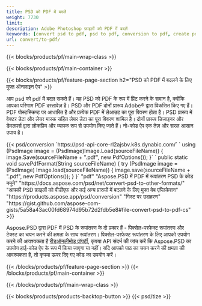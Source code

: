 ```yaml
---
title: PSD को PDF में बदलें
weight: 7730
limit: 
description: Adobe Photoshop फ़ाइलों को PDF में बदलें
keywords: [convert psd to pdf, psd to pdf, conversion to pdf, create pdf from psd, print psd as pdf]
url: convert/to-pdf/
---
```


{{< blocks/products/pf/main-wrap-class >}}

{{< blocks/products/pf/main-container >}}

{{< blocks/products/pf/feature-page-section h2="PSD को PDF में बदलने के लिए मुफ्त ऑनलाइन ऐप" >}}
<p>आप psd को pdf में बदल सकते हैं। यह PSD को PDF के रूप में प्रिंट करने के समान है, क्योंकि आपका परिणाम PDF दस्तावेज़ है। PSD और PDF दोनों प्रारूप Adobe® द्वारा विकसित किए गए हैं। PDF पोस्टस्क्रिप्ट पर आधारित है और प्रत्येक PDF में लेआउट का पूरा विवरण होता है। PSD प्रारूप में वेक्टर डेटा और लेयर मास्क सहित लेयर डेटा का पूरा विवरण शामिल है। दोनों प्रारूप डिजाइनर और डेवलपर्स द्वारा लोकप्रिय और व्यापक रूप से उपयोग किए जाते हैं। नो-कोड ऐप एक तेज़ और सरल आसान उपाय है।</p>
{{< psd/conversion `https://psd-api-core-rl2ajsbv.k8s.dynabic.com/` 
`    using (PsdImage image = (PsdImage)Image.Load(sourceFileName))
    {
        image.Save(sourceFileName + ".pdf", new PdfOptions());
    }` 
	`    public static void savePdfFormat(String sourceFileName) {
        try (PsdImage image = (PsdImage) Image.load(sourceFileName)) {
            image.save(sourceFileName + ".pdf", new PdfOptions());
        }
    }` 
	"pdf" 
"Aspose.PSD में PDF में रूपांतरण PSD के कोड नमूने"  "https://docs.aspose.com/psd/net/convert-psd-to-other-formats/" 
"आपकी PSD फ़ाइलों को पीडीएफ और कई अन्य प्रारूपों में बदलने के लिए मुफ्त वेब एप्लिकेशन" "https://products.aspose.app/psd/conversion" 
"गिस्ट पर उदाहरण" "https://gist.github.com/aspose-com-gists/5a58a43ac00fd68974d95b72d2fdb5e8#file-convert-psd-to-pdf-cs" >}}
<p>Aspose.PSD द्वारा PDF में PSD के रूपांतरण के दो प्रकार हैं - पिक्सेल-परफेक्ट रूपांतरण और टेक्स्ट का चयन करने की क्षमता के साथ रूपांतरण। पिक्सेल-परफेक्ट रूपांतरण के लिए आपको उपयोग करने की आवश्यकता है <a href="https://reference.aspose.com/psd/net/aspose.psd.imageloadoptions/psdloadoptions/readonlymode/">रीडऑनलीमोड प्रॉपर्टी</a>, कृपया API संदर्भ की जांच करें कि Aspose.PSD का उपयोग हाई-कोड ऐप के रूप में किया जाएगा या नहीं। यदि आपको पाठ का चयन करने की क्षमता की आवश्यकता है, तो कृपया ऊपर दिए गए कोड का उपयोग करें।</p>
{{< /blocks/products/pf/feature-page-section >}}
{{< /blocks/products/pf/main-container >}}


{{< /blocks/products/pf/main-wrap-class >}}

{{< blocks/products/products-backtop-button >}}
{{< psd/tize >}}
